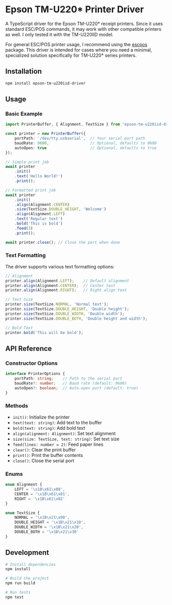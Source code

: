 # Epson TM-U220* Printer Driver

A TypeScript driver for the Epson TM-U220* receipt printers. Since it uses standard ESC/POS commands, it may work with other compatible printers as well. I only tested it with the TM-U220IID model.

For general ESC/POS printer usage, I recommend using the [escpos](https://www.npmjs.com/package/escpos) package. This driver is intended for cases where you need a minimal, specialized solution specifically for TM-U220* series printers.

## Installation

```bash
npm install epson-tm-u220iid-driver
```

## Usage

### Basic Example

```typescript
import PrinterBuffer, { Alignment, TextSize } from 'epson-tm-u220iid-driver';

const printer = new PrinterBuffer({
    portPath: '/dev/tty.usbserial',  // Your serial port path
    baudRate: 9600,                  // Optional, defaults to 9600
    autoOpen: true                   // Optional, defaults to true
});

// Simple print job
await printer
    .init()
    .text('Hello World!')
    .print();

// Formatted print job
await printer
    .init()
    .align(Alignment.CENTER)
    .size(TextSize.DOUBLE_HEIGHT, 'Welcome')
    .align(Alignment.LEFT)
    .text('Regular text')
    .bold('This is bold')
    .feed(3)
    .print();

await printer.close(); // Close the port when done
```

### Text Formatting

The driver supports various text formatting options:

```typescript
// Alignment
printer.align(Alignment.LEFT);    // Default alignment
printer.align(Alignment.CENTER);  // Center text
printer.align(Alignment.RIGHT);   // Right align text

// Text Size
printer.size(TextSize.NORMAL, 'Normal text');
printer.size(TextSize.DOUBLE_HEIGHT, 'Double height');
printer.size(TextSize.DOUBLE_WIDTH, 'Double width');
printer.size(TextSize.DOUBLE_BOTH, 'Double height and width');

// Bold Text
printer.bold('This will be bold');
```

## API Reference

### Constructor Options

```typescript
interface PrinterOptions {
    portPath: string;    // Path to the serial port
    baudRate?: number;   // Baud rate (default: 9600)
    autoOpen?: boolean;  // Auto-open port (default: true)
}
```

### Methods

- `init()`: Initialize the printer
- `text(text: string)`: Add text to the buffer
- `bold(text: string)`: Add bold text
- `align(alignment: Alignment)`: Set text alignment
- `size(size: TextSize, text: string)`: Set text size
- `feed(lines: number = 2)`: Feed paper lines
- `clear()`: Clear the print buffer
- `print()`: Print the buffer contents
- `close()`: Close the serial port

### Enums

```typescript
enum Alignment {
    LEFT = '\x1B\x61\x00',
    CENTER = '\x1B\x61\x01',
    RIGHT = '\x1B\x61\x02'
}

enum TextSize {
    NORMAL = '\x1B\x21\x00',
    DOUBLE_HEIGHT = '\x1B\x21\x10',
    DOUBLE_WIDTH = '\x1B\x21\x20',
    DOUBLE_BOTH = '\x1B\x21\x30'
}
```

## Development

```bash
# Install dependencies
npm install

# Build the project
npm run build

# Run tests
npm test
```